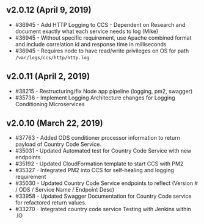 ## v2.0.12 (April 9, 2019)

* #36945 - Add HTTP Logging to CCS - Dependent on Research and document exactly what each service needs to log (Mike)
* #36945 - Without specific requirement, use Apache combined format and include correlation id and response time in milliseconds
* #36945 - Requires node to have read/write privileges on OS for path `/var/logs/ccs/http/http.log`

## v2.0.11 (April 2, 2019)

* #38215 - Restructuring/fix Node app pipeline (logging, pm2, swagger)
* #35736 - Implement Logging Architecture changes for Logging Conditioning Microservices

## v2.0.10 (March 22, 2019)

* #37763 - Added ODS conditioner processor information to return payload of Country Code Service.
* #35031 - Updated Automated test for Country Code Service with new endpoints
* #35192 - Updated CloudFormation template to start CCS with PM2
* #35327 - Integrated PM2 into CCS for self-healing and logging requirement
* #35030 - Updated Country Code Service endpoints to reflect (Version # / ODS / Service Name / Endpoint Desc)
* #33958 - Updated Swagger Documentation for Country Code service for refactored return values.
* #33270 - Integrated country code service Testing with Jenkins within .IO
